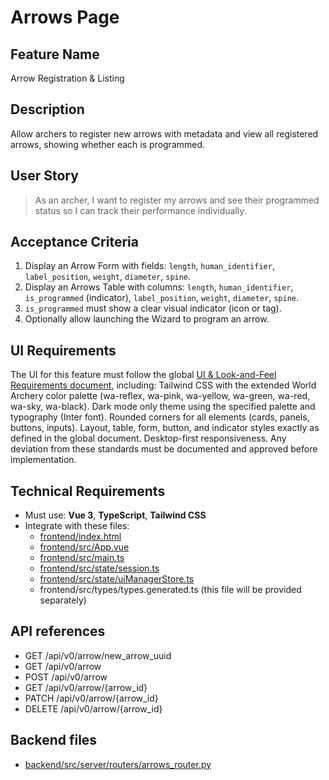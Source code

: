 # Arrows Page

## Feature Name

Arrow Registration & Listing

## Description

Allow archers to register new arrows with metadata and view all registered arrows, showing whether each is programmed.

## User Story

> As an archer, I want to register my arrows and see their programmed status so I can track their performance individually.

## Acceptance Criteria

1. Display an Arrow Form with fields: `length`, `human_identifier`, `label_position`, `weight`, `diameter`, `spine`.
2. Display an Arrows Table with columns: `length`, `human_identifier`, `is_programmed` (indicator), `label_position`, `weight`, `diameter`, `spine`.
3. `is_programmed` must show a clear visual indicator (icon or tag).
4. Optionally allow launching the Wizard to program an arrow.

## UI Requirements

The UI for this feature must follow the global [UI & Look-and-Feel Requirements document](./00_UI_requirements.md), including:
Tailwind CSS with the extended World Archery color palette (wa-reflex, wa-pink, wa-yellow, wa-green, wa-red, wa-sky, wa-black).
Dark mode only theme using the specified palette and typography (Inter font).
Rounded corners for all elements (cards, panels, buttons, inputs).
Layout, table, form, button, and indicator styles exactly as defined in the global document.
Desktop-first responsiveness.
Any deviation from these standards must be documented and approved before implementation.

## Technical Requirements

- Must use: **Vue 3**, **TypeScript**, **Tailwind CSS**
- Integrate with these files:
  - [frontend/index.html](https://github.com/jpmolinamatute/arch-stats/blob/main/frontend/index.html)
  - [frontend/src/App.vue](https://github.com/jpmolinamatute/arch-stats/blob/main/frontend/src/App.vue)
  - [frontend/src/main.ts](https://github.com/jpmolinamatute/arch-stats/blob/main/frontend/src/main.ts)
  - [frontend/src/state/session.ts](https://github.com/jpmolinamatute/arch-stats/blob/main/frontend/src/state/session.ts)
  - [frontend/src/state/uiManagerStore.ts](https://github.com/jpmolinamatute/arch-stats/blob/main/frontend/src/state/uiManagerStore.ts)
  - frontend/src/types/types.generated.ts (this file will be provided separately)

## API references

- GET /api/v0/arrow/new_arrow_uuid
- GET /api/v0/arrow
- POST /api/v0/arrow
- GET /api/v0/arrow/{arrow_id}
- PATCH /api/v0/arrow/{arrow_id}
- DELETE /api/v0/arrow/{arrow_id}

## Backend files

- [backend/src/server/routers/arrows_router.py](https://github.com/jpmolinamatute/arch-stats/blob/main/backend/src/server/routers/arrows_router.py)
